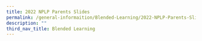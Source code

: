 ```yaml
---
title: 2022 NPLP Parents Slides
permalink: /general-informaition/Blended-Learning/2022-NPLP-Parents-Slides/
description: ""
third_nav_title: Blended Learning
---
```

